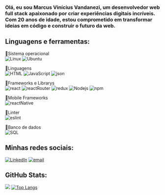 ### Olá, eu sou Marcus Vinícius Vandanezi, um desenvolvedor web full stack apaixonado por criar experiências digitais incríveis. Com 20 anos de idade, estou comprometido em transformar ideias em código e construir o futuro da web.


## Linguagens e ferramentas:
🔸Sistema operacional <br>
<a ><img alt="Linux" src="https://img.shields.io/badge/Linux-FCC624?style=for-the-badge&logo=linux&logoColor=black" /></a>
<a ><img alt="Ubuntu" src="https://img.shields.io/badge/Ubuntu-E95420?style=for-the-badge&logo=ubuntu&logoColor=white" /></a>

🔸Linguagens <br>
<a ><img alt="HTML" src="https://img.shields.io/badge/HTML5-E34F26?style=for-the-badge&logo=html5&logoColor=white" /></a>
<a ><img alt="JavaScript" src="https://img.shields.io/badge/JavaScript-323330?style=for-the-badge&logo=javascript&logoColor=F7DF1E" /></a>
<a ><img alt="json" src="https://img.shields.io/badge/json-5E5C5C?style=for-the-badge&logo=json&logoColor=white" /></a>

🔸Frameworks e Librarys <br>
<a ><img alt="react" src="https://img.shields.io/badge/React-20232A?style=for-the-badge&logo=react&logoColor=61DAFB" /></a>
<a ><img alt="reactRouter" src="https://img.shields.io/badge/React_Router-CA4245?style=for-the-badge&logo=react-router&logoColor=white" /></a>
<a ><img alt="redux" src="https://img.shields.io/badge/Redux-593D88?style=for-the-badge&logo=redux&logoColor=white" /></a>
<a ><img alt="Nodejs" src="https://img.shields.io/badge/Node.js-339933?style=for-the-badge&logo=nodedotjs&logoColor=white"/></a>
<a ><img alt="npm" src="https://img.shields.io/badge/npm-CB3837?style=for-the-badge&logo=npm&logoColor=white" /></a>

🔸Mobile Frameworks<br>
<a ><img alt="reactNative" src="https://img.shields.io/badge/React_Native-20232A?style=for-the-badge&logo=react&logoColor=61DAFB" /></a>

🔸Linter <br>
<a ><img alt="eslint" src="https://img.shields.io/badge/eslint-3A33D1?style=for-the-badge&logo=eslint&logoColor=white" /></a>

🔸Banco de dados <br>
<a ><img alt="SQL" src="https://img.shields.io/badge/MySQL-005C84?style=for-the-badge&logo=mysql&logoColor=white" /></a>


## <a> Minhas redes sociais:<a > <br>
<a href="https://www.linkedin.com/in/marcusviniciusvandanezi/"><img alt="LinkedIn" src="https://img.shields.io/badge/LinkedIn-0077B5?style=for-the-badge&logo=linkedin&logoColor=white&link=linkedin.com/in/marcusviniciusvandanezi/" /></a>
<a href="mailto:marcusvandanezi@gmail.com"><img alt="email" src="https://img.shields.io/badge/Gmail-D14836?style=for-the-badge&logo=gmail&logoColor=white" /></a>

## GitHub Stats:

[![](https://github-readme-stats.vercel.app/api?username=MarcusVandanezi&show_icons=true&hide=contribs,prs&theme=merko)](https://github.com/MarcusVandanezi/github-readme-stats)
[![Top Langs](https://github-readme-stats.vercel.app/api/top-langs/?username=MarcusVandanezi&layout=compact&theme=merko)](https://github.com/MarcusVandanezi/github-readme-stats)


